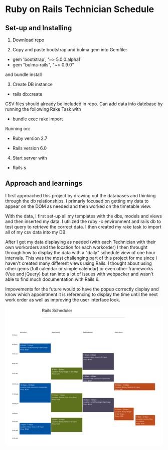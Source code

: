 # Ruby on Rails Technician Schedule

## Set-up and Installing

1. Download repo

2. Copy and paste bootstrap and bulma gem into Gemfile:

- gem 'bootstrap', '~> 5.0.0.alpha1'
- gem "bulma-rails", "~> 0.9.0"

and bundle install

3. Create DB instance
* rails db:create

CSV files should already be included in repo. Can add data into datebase by running the following Rake Task with
* bundle exec rake import

Running on: 

* Ruby version
2.7

* Rails version
6.0

4. Start server with
* Rails s


## Approach and learnings
I first approached this project by drawing out the databases and thinking through the db relationships. I primarly focused on getting my data to appear on the DOM as needed and then worked on the timetable view. 

With the data, I first set-up all my templates with the dbs, models and views and then inserted my data. I utilized the ruby -c environment and rails db to test query to retrieve the correct data. I then created my rake task to import all of my csv data into my DB. 

After I got my data displaying as needed (with each Technician with their own workorders and the location for each workorder) I then throught through how to display the data with a "daily" schedule view of one hour intervals. This was the most challenging part of this project for me since I haven't created many different views using Rails. I thought about using other gems (full calendar or simple calendar) or even other frameworks (Vue and jQuery) but ran into a lot of issues with webpacker and wasn't able to find much documentation with Rails 6. 

Impovements for the future would to have the popup correctly display and know which appointment it is referencing to display the time until the next work order as well as improving the user interface look. 

![image](app/assets/images/UI-image.png)
